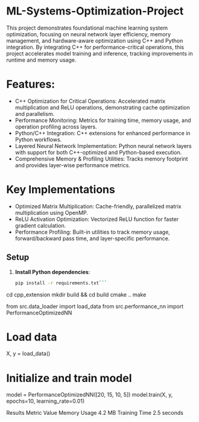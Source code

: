 # ML-Systems-Optimization-Project
This project demonstrates foundational machine learning system optimization, focusing on neural network layer efficiency, memory management, and hardware-aware optimization using C++ and Python integration. By integrating C++ for performance-critical operations, this project accelerates model training and inference, tracking improvements in runtime and memory usage.

# Features:
- C++ Optimization for Critical Operations: Accelerated matrix multiplication and ReLU operations, demonstrating cache optimization and parallelism.
- Performance Monitoring: Metrics for training time, memory usage, and operation profiling across layers.
- Python/C++ Integration: C++ extensions for enhanced performance in Python workflows.
- Layered Neural Network Implementation: Python neural network layers with support for both C++-optimized and Python-based execution.
- Comprehensive Memory & Profiling Utilities: Tracks memory footprint and provides layer-wise performance metrics.

# Key Implementations
- Optimized Matrix Multiplication: Cache-friendly, parallelized matrix multiplication using OpenMP.
- ReLU Activation Optimization: Vectorized ReLU function for faster gradient calculation.
- Performance Profiling: Built-in utilities to track memory usage, forward/backward pass time, and layer-specific performance.

## Setup

1. **Install Python dependencies**:
   ```bash
   pip install -r requirements.txt```

cd cpp_extension
mkdir build && cd build
cmake ..
make

from src.data_loader import load_data
from src.performance_nn import PerformanceOptimizedNN

# Load data
X, y = load_data()

# Initialize and train model
model = PerformanceOptimizedNN([20, 15, 10, 5])
model.train(X, y, epochs=10, learning_rate=0.01)

Results
Metric	Value
Memory Usage	4.2 MB
Training Time	2.5 seconds

